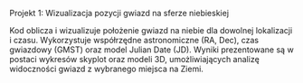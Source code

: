 Projekt 1: Wizualizacja pozycji gwiazd na sferze niebieskiej

Kod oblicza i wizualizuje położenie gwiazd na niebie dla dowolnej lokalizacji i czasu. Wykorzystuje współrzędne astronomiczne (RA, Dec), czas gwiazdowy (GMST) oraz model Julian Date (JD). Wyniki prezentowane są w postaci wykresów skyplot oraz modeli 3D, umożliwiających analizę widoczności gwiazd z wybranego miejsca na Ziemi.
